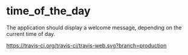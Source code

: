 # time_of_the_day
The application should display a welcome message, depending on the current time of day.

<img/>https://travis-ci.org/travis-ci/travis-web.svg?branch=production</img>

